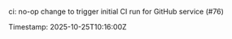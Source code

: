 ci: no-op change to trigger initial CI run for GitHub service (#76)

Timestamp: 2025-10-25T10:16:00Z
